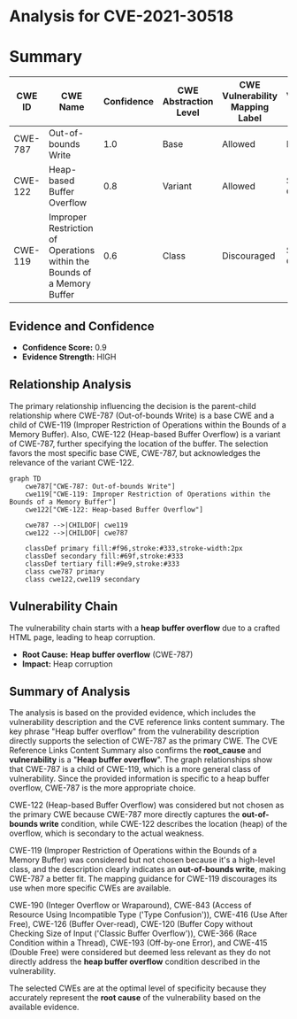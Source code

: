 # Analysis for CVE-2021-30518

# Summary
| CWE ID  | CWE Name  | Confidence | CWE Abstraction Level | CWE Vulnerability Mapping Label | CWE-Vulnerability Mapping Notes |
|---|---|---|---|---|---|
| CWE-787 | Out-of-bounds Write | 1.0 | Base | Allowed | Primary CWE |
| CWE-122 | Heap-based Buffer Overflow | 0.8 | Variant | Allowed | Secondary Candidate |
| CWE-119 | Improper Restriction of Operations within the Bounds of a Memory Buffer | 0.6 | Class | Discouraged | Secondary Candidate |

## Evidence and Confidence

*   **Confidence Score:** 0.9
*   **Evidence Strength:** HIGH

## Relationship Analysis
The primary relationship influencing the decision is the parent-child relationship where CWE-787 (Out-of-bounds Write) is a base CWE and a child of CWE-119 (Improper Restriction of Operations within the Bounds of a Memory Buffer). Also, CWE-122 (Heap-based Buffer Overflow) is a variant of CWE-787, further specifying the location of the buffer. The selection favors the most specific base CWE, CWE-787, but acknowledges the relevance of the variant CWE-122.

```mermaid
graph TD
    cwe787["CWE-787: Out-of-bounds Write"]
    cwe119["CWE-119: Improper Restriction of Operations within the Bounds of a Memory Buffer"]
    cwe122["CWE-122: Heap-based Buffer Overflow"]
    
    cwe787 -->|CHILDOF| cwe119
    cwe122 -->|CHILDOF| cwe787
    
    classDef primary fill:#f96,stroke:#333,stroke-width:2px
    classDef secondary fill:#69f,stroke:#333
    classDef tertiary fill:#9e9,stroke:#333
    class cwe787 primary
    class cwe122,cwe119 secondary
```

## Vulnerability Chain
The vulnerability chain starts with a **heap buffer overflow** due to a crafted HTML page, leading to heap corruption.
  - **Root Cause:** **Heap buffer overflow** (CWE-787)
  - **Impact:** Heap corruption

## Summary of Analysis
The analysis is based on the provided evidence, which includes the vulnerability description and the CVE reference links content summary. The key phrase "Heap buffer overflow" from the vulnerability description directly supports the selection of CWE-787 as the primary CWE. The CVE Reference Links Content Summary also confirms the **root_cause** and **vulnerability** is a "**Heap buffer overflow**". The graph relationships show that CWE-787 is a child of CWE-119, which is a more general class of vulnerability. Since the provided information is specific to a heap buffer overflow, CWE-787 is the more appropriate choice.

CWE-122 (Heap-based Buffer Overflow) was considered but not chosen as the primary CWE because CWE-787 more directly captures the **out-of-bounds write** condition, while CWE-122 describes the location (heap) of the overflow, which is secondary to the actual weakness.

CWE-119 (Improper Restriction of Operations within the Bounds of a Memory Buffer) was considered but not chosen because it's a high-level class, and the description clearly indicates an **out-of-bounds write**, making CWE-787 a better fit. The mapping guidance for CWE-119 discourages its use when more specific CWEs are available.

CWE-190 (Integer Overflow or Wraparound), CWE-843 (Access of Resource Using Incompatible Type ('Type Confusion')), CWE-416 (Use After Free), CWE-126 (Buffer Over-read), CWE-120 (Buffer Copy without Checking Size of Input ('Classic Buffer Overflow')), CWE-366 (Race Condition within a Thread), CWE-193 (Off-by-one Error), and CWE-415 (Double Free) were considered but deemed less relevant as they do not directly address the **heap buffer overflow** condition described in the vulnerability.

The selected CWEs are at the optimal level of specificity because they accurately represent the **root cause** of the vulnerability based on the available evidence.